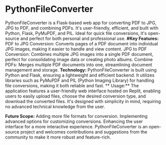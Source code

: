 # PythonFileConverter
PythonFileConverter is a Flask-based web app for converting PDF to JPG, JPG to PDF, and combining PDFs. It's user-friendly, efficient, and built with Python, Flask, PyMuPDF, and PIL. Ideal for quick file conversions, it's open-source and perfect for both personal and professional use.
**#Key Features:**
PDF to JPG Conversion: Converts pages of a PDF document into individual JPG images, making it easier to handle and view content.
JPG to PDF Conversion: Combines multiple JPG images into a single PDF document, perfect for consolidating image data or creating photo albums.
Combine PDFs: Merges multiple PDF documents into one, streamlining document management and storage.
**Technology:**
PythonFileConverter is built using Python and Flask, ensuring a lightweight and efficient backend. It utilizes libraries such as PyMuPDF and PIL (Python Imaging Library) for handling file conversions, making it both reliable and fast.
**
Usage:**
The application features a user-friendly web interface hosted on Replit, enabling users to easily upload files, choose the desired conversion type, and download the converted files. It's designed with simplicity in mind, requiring no advanced technical knowledge from the user.

**Future Scope:**
Adding more file formats for conversion.
Implementing advanced options for customizing conversions.
Enhancing the user interface for a more interactive experience.
PythonFileConverter is an open-source project and welcomes contributions and suggestions from the community to make it more robust and feature-rich.
